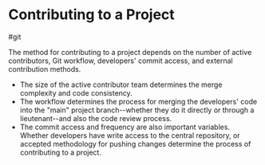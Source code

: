 # Contributing to a Project
#git 

The method for contributing to a project depends on the number of active contributors, Git workflow, developers' commit access, and external contribution methods.
- The size of the active contributor team determines the merge complexity and code consistency.
- The workflow determines the process for merging the developers' code into the "main" project branch--whether they do it directly or through a lieutenant--and also the code review process.
- The commit access and frequency are also important variables. Whether developers have write access to the central repository, or accepted methodology for pushing changes determine the process of contributing to a project.